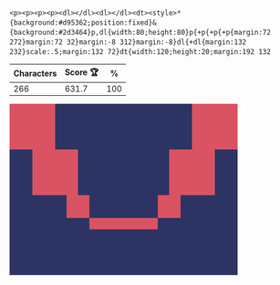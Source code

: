 `<p><p><p><p><dl></dl><dl></dl><dt><style>*{background:#d95362;position:fixed}&{background:#2d3464}p,dl{width:80;height:80}p{+p{+p{+p{margin:72 272}margin:72 32}margin:-8 312}margin:-8}dl{+dl{margin:132 232}scale:.5;margin:132 72}dt{width:120;height:20;margin:192 132`

| Characters | Score 🏆 | %   |
| ---------- | -------- | --- |
| 266        | 631.7    | 100 |

![](/2025/Sep2025/07/20250907.png)
